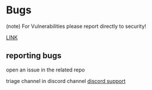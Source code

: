 # Bugs

(note)
For Vulnerabilities please report directly to security!

[LINK](./SECURITY.md)



## reporting bugs
open an issue in the related repo

triage channel in discord channel
[discord support](https://discord.gg/WQbpqEySFy)

